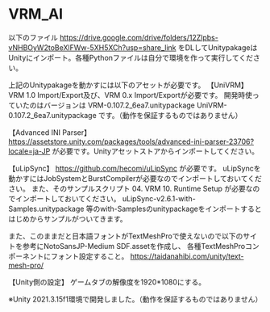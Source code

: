 # VRM_AI
以下のファイル
https://drive.google.com/drive/folders/12Zlpbs-vNHBOyW2toBeXlFWw-5XH5XCh?usp=share_link
をDLしてUnitypakageはUnityにインポート。各種Pythonファイルは自分で環境を作って実行してください。

上記のUnitypakageを動かすには以下のアセットが必要です。
【UniVRM】
VRM 1.0 Import/Export及び、VRM 0.x Import/Exportが必要です。
開発時使っていたのはバージョンは
VRM-0.107.2_6ea7.unitypackage
UniVRM-0.107.2_6ea7.unitypackage
です。（動作を保証するものではありません）

【Advanced INI Parser】
https://assetstore.unity.com/packages/tools/advanced-ini-parser-23706?locale=ja-JP
が必要です。Unityアセットストアからインポートしてください。

【uLipSync】
https://github.com/hecomi/uLipSync
が必要です。
uLipSyncを動かすにはJobSystemとBurstCompilerが必要なのでインポートしておいてください。
また、そのサンプルスクリプト
04. VRM
10. Runtime Setup
が必要なのでインポートしておいてください。
uLipSync-v2.6.1-with-Samples.unitypackage
等のwith-Samplesのunitypackageをインポートするとはじめからサンプルがついてきます。

また、このままだと日本語フォントがTextMeshProで使えないので以下のサイトを参考にNotoSansJP-Medium SDF.assetを作成し、
各種TextMeshProコンポーネントにフォント設定すること。
https://taidanahibi.com/unity/text-mesh-pro/

【Unity側の設定】
ゲームタブの解像度を1920*1080にする。

※Unity 2021.3.15f1環境で開発しました。（動作を保証するものではありません）
